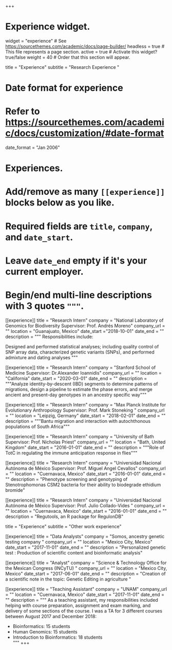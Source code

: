 +++
# Experience widget.
widget = "experience"  # See https://sourcethemes.com/academic/docs/page-builder/
headless = true  # This file represents a page section.
active = true  # Activate this widget? true/false
weight = 40  # Order that this section will appear.

title = "Experience"
subtitle = "Research Experience "

# Date format for experience
#   Refer to https://sourcethemes.com/academic/docs/customization/#date-format
date_format = "Jan 2006"

# Experiences.
#   Add/remove as many `[[experience]]` blocks below as you like.
#   Required fields are `title`, `company`, and `date_start`.
#   Leave `date_end` empty if it's your current employer.
#   Begin/end multi-line descriptions with 3 quotes `"""`.
[[experience]]
  title = "Research Intern"
  company = "National Laboratory of Genomics for Biodiversity Supervisor: Prof. Andrés Moreno"
  company_url = ""
  location = "Guanajuato, Mexico"
  date_start ="2018-10-01"
  date_end = ""
  description = """
  Responsibilities include:
  
 Designed and performed statistical analyses; including quality control of SNP array data, characterized genetic variants (SNPs), and performed admixture and dating analyses
  """

[[experience]]
  title = "Research Intern"
  company = "Stanford School of Medicine Supervisor: Dr.Alexander Ioannidis"
  company_url = ""
  location = "California"
  date_start = "2020-03-01"
  date_end = ""
  description = """Analyze identity-by-descent (IBD) segments to determine patterns of migrations,  design a pipeline to estimate the phase errors, and merge ancient and present-day genotypes in an ancestry specific way"""

[[experience]]
  title = "Research Intern"
  company = "Max Planck Institute for Evolutionary Anthropology Supervisor: Prof. Mark Stoneking "
  company_url = ""
  location = "Leipzig, Germany"
  date_start = "2018-02-01"
  date_end = ""
  description = """Bantu migration and interaction with autochthonous populations of South Africa"""
  
  
[[experience]]
  title = "Research Intern"
  company = "University of Bath Supervisor: Prof. Nicholas Priest"
  company_url = ""
  location = "Bath, United Kingdom"
  date_start = "2016-01-01"
  date_end = ""
  description = """Role of TotC in regulating the immune anticipation response in flies"""
  
  
  [[experience]]
  title = "Research Intern"
  company = "Universidad Nacional Autónoma de México Supervisor: Prof. Miguel Angel Cevallos"
  company_url = ""
  location = "Cuernavaca, Mexico"
  date_start = "2016-01-01"
  date_end = ""
  description = "Phenotype screening and genotyping of Stenotrophomonas CSM2 bacteria for their ability to biodegrade  ethidium bromide"


[[experience]]
  title = "Research Intern"
  company = "Universidad Nacional Autónoma de México Supervisor: Prof. Julio Collado-Vides "
  company_url = ""
  location = "Cuernavaca, Mexico"
  date_start = "2016-01-01"
  date_end = ""
  description = "Regutools, an R package for RegulonDB"

title = "Experience"
subtitle = "Other work experience"  
  
  [[experience]]
  title = "Data Analysts"
  company = "Somos, ancestry genetic testing company  "
  company_url = ""
  location = "Mexico City, Mexico"
  date_start = "2017-11-01"
  date_end = ""
  description = "Personalized genetic test : Production of scientific content and bioinformatic analysis"
  
   [[experience]]
  title = "Analyst"
  company = "Science & Technology Office for the Mexican Congress (INCyTU)  "
  company_url = ""
  location = "Mexico City, Mexico"
  date_start = "2017-06-01"
  date_end = ""
  description = "Creation of a scientific note in the topic: Genetic Editing in agriculture "
  
  [[experience]]
  title = "Teaching Assistant"
  company = "UNAM"
  company_url = ""
  location = "Cuernavaca, Mexico"
  date_start = "2017-11-01"
  date_end = ""
  description = """
  As a teaching assistant, my responsibilities included helping with course preparation, assignment and exam marking, and delivery of some sections of the course. 
I  was a TA for 3 different courses between August 2017 and December 2018:

  * Bioinformatics: 15 students
  * Human Genomics: 15 students 
  * Introduction to Bioinformatics: 18 students  
  """
+++
